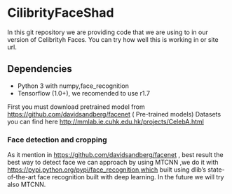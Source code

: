 # CilibrityFaceShad

In this git repository we are providing code that we are using to in our version of Celibrityh Faces.
You can try how well this is working in or site url.


## Dependencies
* Python 3 with numpy,face_recognition
* Tensorflow (1.0+), we recomended to use r1.7


First you must download pretrained model from  https://github.com/davidsandberg/facenet ( Pre-trained models)
Datasets you can find here http://mmlab.ie.cuhk.edu.hk/projects/CelebA.html


### Face detection and cropping 
 As it mention in https://github.com/davidsandberg/facenet ,  best result the best way to detect face we can approach by using MTCNN ,we do it with 
https://pypi.python.org/pypi/face_recognition,which built using dlib’s state-of-the-art face recognition built with deep learning.
 In the future we will try also MTCNN.
 
 

